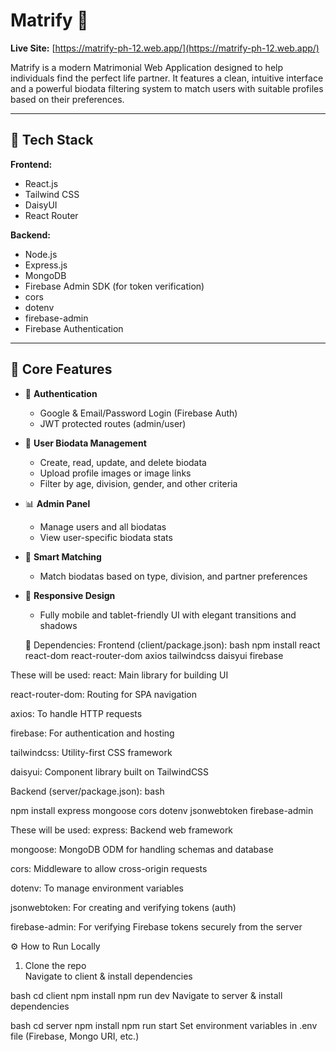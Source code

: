 # Matrify 💍

**Live Site:** [https://matrify-ph-12.web.app/](https://matrify-ph-12.web.app/)

Matrify is a modern Matrimonial Web Application designed to help individuals find the perfect life partner. It features a clean, intuitive interface and a powerful biodata filtering system to match users with suitable profiles based on their preferences.

---

## 🔧 Tech Stack

**Frontend:**
- React.js
- Tailwind CSS
- DaisyUI
- React Router


**Backend:**
- Node.js
- Express.js
- MongoDB
- Firebase Admin SDK (for token verification)
- cors
- dotenv
- firebase-admin
- Firebase Authentication

---

## 🚀 Core Features

- 🔐 **Authentication**
  - Google & Email/Password Login (Firebase Auth)
  - JWT protected routes (admin/user)

- 📄 **User Biodata Management**
  - Create, read, update, and delete biodata
  - Upload profile images or image links
  - Filter by age, division, gender, and other criteria

- 📊 **Admin Panel**
  - Manage users and all biodatas
  - View user-specific biodata stats

- 🧠 **Smart Matching**
  - Match biodatas based on type, division, and partner preferences

- 📱 **Responsive Design**
  - Fully mobile and tablet-friendly UI with elegant transitions and shadows
 
  🔧 Dependencies:
   Frontend (client/package.json):
bash
npm install react react-dom react-router-dom axios tailwindcss daisyui firebase

These will be used:
react: Main library for building UI

react-router-dom: Routing for SPA navigation

axios: To handle HTTP requests

firebase: For authentication and hosting

tailwindcss: Utility-first CSS framework

daisyui: Component library built on TailwindCSS


Backend (server/package.json):
bash

npm install express mongoose cors dotenv jsonwebtoken firebase-admin

These will be used:
express: Backend web framework

mongoose: MongoDB ODM for handling schemas and database

cors: Middleware to allow cross-origin requests

dotenv: To manage environment variables

jsonwebtoken: For creating and verifying tokens (auth)

firebase-admin: For verifying Firebase tokens securely from the server


  ⚙️ How to Run Locally

1. Clone the repo  
Navigate to client & install dependencies

bash
cd client
npm install
npm run dev
Navigate to server & install dependencies

bash
cd server
npm install
npm run start
Set environment variables in .env file (Firebase, Mongo URI, etc.)
